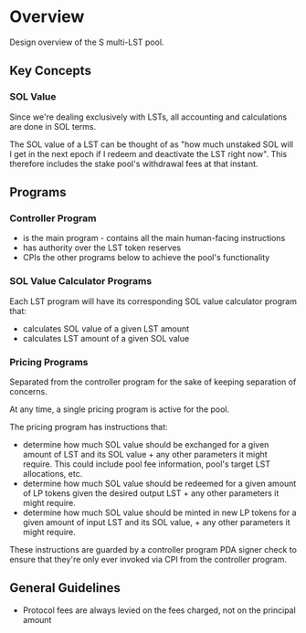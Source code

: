 # Overview

Design overview of the S multi-LST pool.

## Key Concepts

### SOL Value

Since we're dealing exclusively with LSTs, all accounting and calculations are done in SOL terms.

The SOL value of a LST can be thought of as "how much unstaked SOL will I get in the next epoch if I redeem and deactivate the LST right now". This therefore includes the stake pool's withdrawal fees at that instant.

## Programs

### Controller Program

- is the main program - contains all the main human-facing instructions
- has authority over the LST token reserves
- CPIs the other programs below to achieve the pool's functionality

### SOL Value Calculator Programs

Each LST program will have its corresponding SOL value calculator program that:
- calculates SOL value of a given LST amount
- calculates LST amount of a given SOL value

### Pricing Programs

Separated from the controller program for the sake of keeping separation of concerns.

At any time, a single pricing program is active for the pool.

The pricing program has instructions that:
  - determine how much SOL value should be exchanged for a given amount of LST and its SOL value + any other parameters it might require. This could include pool fee information, pool's target LST allocations, etc.
  - determine how much SOL value should be redeemed for a given amount of LP tokens given the desired output LST + any other parameters it might require.
  - determine how much SOL value should be minted in new LP tokens for a given amount of input LST and its SOL value, + any other parameters it might require.

These instructions are guarded by a controller program PDA signer check to ensure that they're only ever invoked via CPI from the controller program.

## General Guidelines

- Protocol fees are always levied on the fees charged, not on the principal amount
